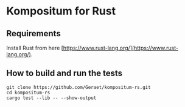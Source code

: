 # Kompositum for Rust

## Requirements

Install Rust from here [https://www.rust-lang.org/](https://www.rust-lang.org/).

## How to build and run the tests

```
git clone https://github.com/Geraet/kompositum-rs.git
cd kompositum-rs
cargo test --lib -- --show-output
```